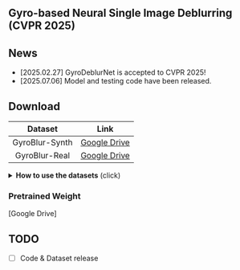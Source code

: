## Gyro-based Neural Single Image Deblurring (CVPR 2025)


## News
- [2025.02.27] GyroDeblurNet is accepted to CVPR 2025!
- [2025.07.06] Model and testing code have been released.

## Download

| Dataset| Link |
| :-----: | :--:  | 
| GyroBlur-Synth | [Google Drive](https://drive.google.com/drive/folders/1Bv-A2biucSXWS8EwwoLVzREDcwoDrjzi?usp=drive_link)|
| GyroBlur-Real  | [Google Drive](https://drive.google.com/drive/folders/1l7TJ9qQCmLAY8FVV4t13x4rahcczw_Lz?usp=drive_link) |

<details>
<summary><strong>How to use the datasets</strong> (click) </summary>

### GyroBlur-Synth Dataset
```md
GyroBlur-Synth
├── train (Training data)
│   ├── avg_blur: Blurred images 
│   ├── sat_mask: Saturation masks for RSBlur pipeline (For detail, refer to the RSBlur paper)
│   ├── sharp: Ground-truth images
│   └── GyroBlur-Synth_train_starting_point.txt: Starting point of images in the raw gyro data sequence
├── test (Test data)
│   ├── avg_blur: Blurred images 
│   ├── sat_mask: Saturation masks for RSBlur pipeline (For detail, refer to the RSBlur paper). For the test dataset, saturations have already been added to the blurred images.
│   ├── sharp: Ground-truth images
│   └── GyroBlur-Synth_test_starting_point.txt: Starting point of each images in the raw gyro data sequence
├── gyro_train.txt: Raw gyro data sequence for the training data
└── gyro_test.txt: Raw gyro data sequence for the test data
```
Each line  of `GyroBlur-Synth_*_starting_point.txt` denotes the starting point of gyro data that corresponds to the image.
For example, n-th line of the file corresponds to the n-th image when the images are sorted in ascending order.
If the n-th line of the file is 1234, then the gyro data of n-th image can be retrieved from the raw gyro data sequence by slicing its 1234-th line and 1244-th line since we use 11 gyro data to generate a blurred image.

### GyroBlur-Real Dataset
Description will be added

</details>

### Pretrained Weight
[Google Drive]

## TODO
- [ ] Code & Dataset release

